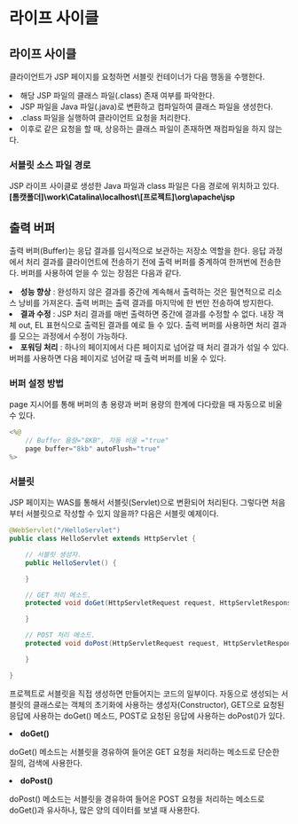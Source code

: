 <h1>라이프 사이클</h1>

<h2>라이프 사이클</h2>
<p>클라이언트가 JSP 페이지를 요청하면 서블릿 컨테이너가 다음 행동을 수행한다.</p>
<li>해당 JSP 파일의 클래스 파일(.class) 존재 여부를 파악한다. </li>
<li>JSP 파일을 Java 파일(.java)로 변환하고 컴파일하여 클래스 파일을 생성한다.</li>
<li>.class 파일을 실행하여 클라이언트 요청을 처리한다.</li>
<li>이후로 같은 요청을 할 때, 상응하는 클래스 파일이 존재하면 재컴파일을 하지 않는다.</li><p/>

<h3>서블릿 소스 파일 경로</h3>
<p>JSP 라이프 사이클로 생성한 Java 파일과 class 파일은 다음 경로에 위치하고 있다.<br><b>[톰캣폴더]\work\Catalina\localhost\[프로젝트]\org\apache\jsp</b></p>

<h2>출력 버퍼</h2>
<p>출력 버퍼(Buffer)는 응답 결과를 임시적으로 보관하는 저장소 역할을 한다. 응답 과정에서 처리 결과를 클라이언트에 전송하기 전에 출력 버퍼를 중계하여 한꺼번에 전송한다. 버퍼를 사용하여 얻을 수 있는 장점은 다음과 같다.</p>
<li><b>성능 향상</b> : 완성하지 않은 결과를 중간에 계속해서 출력하는 것은 필연적으로 리소스 낭비를 가져온다. 출력 버퍼는 출력 결과를 마지막에 한 번만 전송하여 방지한다.</li>
<li><b>결과 수정</b> : JSP 처리 결과를 매번 출력하면 중간에 결과를 수정할 수 없다. 내장 객체 out, EL 표현식으로 출력된 결과를 예로 들 수 있다. 출력 버퍼를 사용하면 처리 결과를 모으는 과정에서 수정이 가능하다.</li>
<li><b>포워딩 처리</b> : 하나의 페이지에서 다른 페이지로 넘어갈 때 처리 결과가 섞일 수 있다. 버퍼를 사용하면 다음 페이지로 넘어갈 때 출력 버퍼를 비울 수 있다.</li>

<h3>버퍼 설정 방법</h3>
<p>page 지시어를 통해 버퍼의 총 용량과 버퍼 용량의 한계에 다다랐을 때 자동으로 비울 수 있다.</p>

```java
<%@
    // Buffer 용량="8KB", 자동 비움 ="true"
    page buffer="8kb" autoFlush="true"
%>
```

<h3>서블릿</h3>
<p>JSP 페이지는 WAS를 통해서 서블릿(Servlet)으로 변환되어 처리된다. 그렇다면 처음부터 서블릿으로 작성할 수 있지 않을까? 다음은 서블릿 예제이다.</p>

```java
@WebServlet("/HelloServlet")
public class HelloServlet extends HttpServlet {

    // 서블릿 생성자.
    public HelloServlet() {

    }

    // GET 처리 메소드.
    protected void doGet(HttpServletRequest request, HttpServletResponse response) {

    }

    // POST 처리 메소드.
    protected void doPost(HttpServletRequest request, HttpServletResponse response) {

    }

}
```

<p>프로젝트로 서블릿을 직접 생성하면 만들어지는 코드의 일부이다. 자동으로 생성되는 서블릿의 클래스로는 객체의 초기화에 사용하는 생성자(Constructor), GET으로 요청된 응답에 사용하는 doGet() 메소드, POST로 요청된 응답에 사용하는 doPost()가 있다.</p>

<li><b>doGet()</b></li>
<p>doGet() 메소드는 서블릿을 경유하여 들어온 GET 요청을 처리하는 메소드로 단순한 질의, 검색에 사용한다.</p>

<li><b>doPost()</b></li>
<p>doPost() 메소드는 서블릿을 경유하여 들어온 POST 요청을 처리하는 메소드로 doGet()과 유사하나, 많은 양의 데이터를 보낼 때 사용한다.</p>